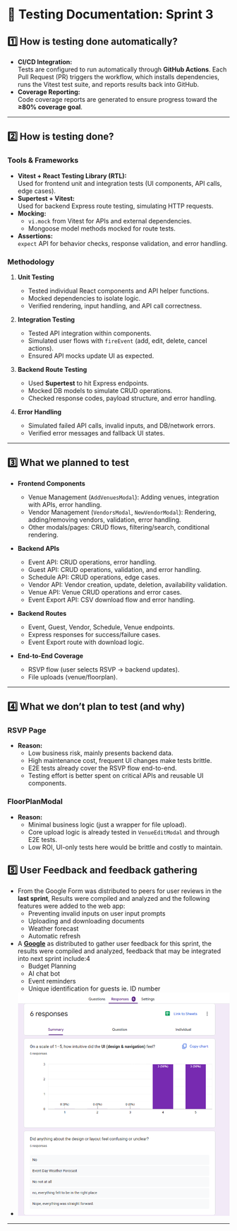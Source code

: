 # 🧪 Testing Documentation: Sprint 3

## 1️⃣ How is testing done automatically?
- **CI/CD Integration:**  
  Tests are configured to run automatically through **GitHub Actions**. Each Pull Request (PR) triggers the workflow, which installs dependencies, runs the Vitest test suite, and reports results back into GitHub.  
- **Coverage Reporting:**  
  Code coverage reports are generated to ensure progress toward the **≥80% coverage goal**. 
  
---

## 2️⃣ How is testing done?

### Tools & Frameworks
- **Vitest + React Testing Library (RTL):**  
  Used for frontend unit and integration tests (UI components, API calls, edge cases).  
- **Supertest + Vitest:**  
  Used for backend Express route testing, simulating HTTP requests.  
- **Mocking:**  
  - `vi.mock` from Vitest for APIs and external dependencies.  
  - Mongoose model methods mocked for route tests.  
- **Assertions:**  
  `expect` API for behavior checks, response validation, and error handling.  

### Methodology
1. **Unit Testing**  
   - Tested individual React components and API helper functions.  
   - Mocked dependencies to isolate logic.  
   - Verified rendering, input handling, and API call correctness.  

2. **Integration Testing**  
   - Tested API integration within components.  
   - Simulated user flows with `fireEvent` (add, edit, delete, cancel actions).  
   - Ensured API mocks update UI as expected.  

3. **Backend Route Testing**  
   - Used **Supertest** to hit Express endpoints.  
   - Mocked DB models to simulate CRUD operations.  
   - Checked response codes, payload structure, and error handling.  

4. **Error Handling**  
   - Simulated failed API calls, invalid inputs, and DB/network errors.  
   - Verified error messages and fallback UI states.  

---

## 3️⃣ What we planned to test
- **Frontend Components**
  - Venue Management (`AddVenuesModal`): Adding venues, integration with APIs, error handling.  
  - Vendor Management (`VendorsModal`, `NewVendorModal`): Rendering, adding/removing vendors, validation, error handling.  
  - Other modals/pages: CRUD flows, filtering/search, conditional rendering.  

- **Backend APIs**
  - Event API: CRUD operations, error handling.  
  - Guest API: CRUD operations, validation, and error handling.  
  - Schedule API: CRUD operations, edge cases.  
  - Vendor API: Vendor creation, update, deletion, availability validation.  
  - Venue API: Venue CRUD operations and error cases.  
  - Event Export API: CSV download flow and error handling.  

- **Backend Routes**
  - Event, Guest, Vendor, Schedule, Venue endpoints.  
  - Express responses for success/failure cases.  
  - Event Export route with download logic.  

- **End-to-End Coverage**
  - RSVP flow (user selects RSVP → backend updates).  
  - File uploads (venue/floorplan).  

---

## 4️⃣ What we don’t plan to test (and why)

### RSVP Page
- **Reason:**  
  - Low business risk, mainly presents backend data.  
  - High maintenance cost, frequent UI changes make tests brittle.  
  - E2E tests already cover the RSVP flow end-to-end.  
  - Testing effort is better spent on critical APIs and reusable UI components.  

### FloorPlanModal
- **Reason:**  
  - Minimal business logic (just a wrapper for file upload).  
  - Core upload logic is already tested in `VenueEditModal` and through E2E tests.  
  - Low ROI, UI-only tests here would be brittle and costly to maintain.  

## 5️⃣ User Feedback and feedback gathering
  - From the Google Form was distributed to peers for user reviews in the **last sprint**, Results were compiled and analyzed and the following features were added to the web app:
    - Preventing invalid inputs on user input prompts
    - Uploading and downloading documents
    - Weather forecast
    - Automatic refresh
  - A **[Google](https://docs.google.com/forms/d/e/1FAIpQLSfnbSk-mVmbTe7POyPOyKJUpOHtltyV6CUdkj3B0tY866lujQ/viewform?usp=header)** as distributed to gather user feedback for this sprint, the results were compiled and analyzed, feedback that may be integrated into next sprint include:4
    - Budget Planning
    - AI chat bot
    - Event reminders
    - Unique identification for guests ie. ID number
  - ![alt text](../../assets/development/Sprint03/Screenshot%202025-09-30%20081050.png)
    
---


